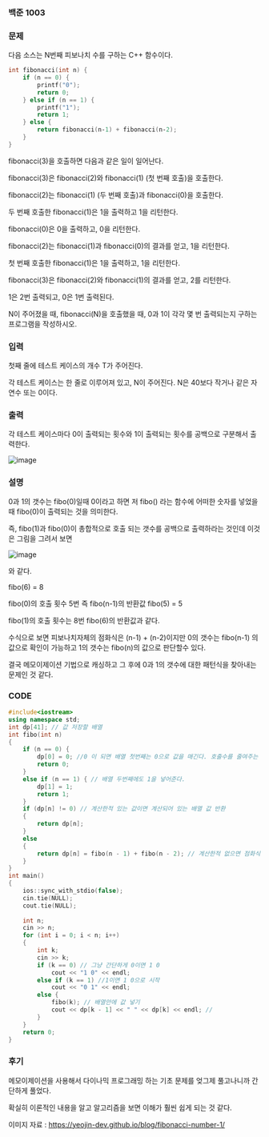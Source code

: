 ### 백준 1003

### 문제
다음 소스는 N번째 피보나치 수를 구하는 C++ 함수이다.
```C++
int fibonacci(int n) {
    if (n == 0) {
        printf("0");
        return 0;
    } else if (n == 1) {
        printf("1");
        return 1;
    } else {
        return fibonacci(n‐1) + fibonacci(n‐2);
    }
}
```
fibonacci(3)을 호출하면 다음과 같은 일이 일어난다.

fibonacci(3)은 fibonacci(2)와 fibonacci(1) (첫 번째 호출)을 호출한다.

fibonacci(2)는 fibonacci(1) (두 번째 호출)과 fibonacci(0)을 호출한다.

두 번째 호출한 fibonacci(1)은 1을 출력하고 1을 리턴한다.

fibonacci(0)은 0을 출력하고, 0을 리턴한다.

fibonacci(2)는 fibonacci(1)과 fibonacci(0)의 결과를 얻고, 1을 리턴한다.

첫 번째 호출한 fibonacci(1)은 1을 출력하고, 1을 리턴한다.

fibonacci(3)은 fibonacci(2)와 fibonacci(1)의 결과를 얻고, 2를 리턴한다.

1은 2번 출력되고, 0은 1번 출력된다.

N이 주어졌을 때, fibonacci(N)을 호출했을 때, 0과 1이 각각 몇 번 출력되는지 구하는 프로그램을 작성하시오.

### 입력

첫째 줄에 테스트 케이스의 개수 T가 주어진다.

각 테스트 케이스는 한 줄로 이루어져 있고, N이 주어진다. N은 40보다 작거나 같은 자연수 또는 0이다.

### 출력

각 테스트 케이스마다 0이 출력되는 횟수와 1이 출력되는 횟수를 공백으로 구분해서 출력한다.

![image](https://user-images.githubusercontent.com/71219602/169277653-654326f4-41ec-4b63-9882-a845dca5dc0d.png)

### 설명
0과 1의 갯수는 fibo(0)일때 0이라고 하면 저 fibo() 라는 함수에 어떠한 숫자를 넣었을때 fibo(0)이 출력되는 것을 의미한다.

즉, fibo(1)과 fibo(0)이 총합적으로 호출 되는 갯수를 공백으로 출력하라는 것인데 이것은 그림을 그려서 보면

![image](https://user-images.githubusercontent.com/71219602/169280860-71437164-aae2-48fc-8e92-3780e7ba57d1.png)

와 같다. 

fibo(6) = 8

fibo(0)의 호출 횟수 5번 즉 fibo(n-1)의 반환값 fibo(5) = 5

fibo(1)의 호출 횟수는 8번 fibo(6)의 반환값과 같다. 

수식으로 보면 피보나치자체의 점화식은 (n-1) + (n-2)이지만 0의 갯수는 fibo(n-1) 의 값으로 확인이 가능하고 1의 갯수는 fibo(n)의 값으로 판단할수 있다.

결국 메모이제이션 기법으로 캐싱하고 그 후에 0과 1의 갯수에 대한 패턴식을 찾아내는 문제인 것 같다.

### CODE
```C++
#include<iostream>
using namespace std;
int dp[41]; // 값 저장할 배열
int fibo(int n)
{
	if (n == 0) { 
		dp[0] = 0; //0 이 되면 배열 첫번째는 0으로 값을 매긴다. 호출수를 줄여주는 역할
		return 0;
	}
	else if (n == 1) { // 배열 두번째에도 1을 넣어준다.
		dp[1] = 1;
		return 1;
	}
	if (dp[n] != 0) // 계산한적 있는 값이면 계산되어 있는 배열 값 반환
	{
		return dp[n]; 
	}
	else
	{
		return dp[n] = fibo(n - 1) + fibo(n - 2); // 계산한적 없으면 점화식에 의해서 피보나치 결과 반환
	}
}
int main()
{
	ios::sync_with_stdio(false);
	cin.tie(NULL);
	cout.tie(NULL);
  
	int n;
	cin >> n;
	for (int i = 0; i < n; i++)
	{
		int k;
		cin >> k;
		if (k == 0) // 그냥 간단하게 0이면 1 0
			cout << "1 0" << endl;
		else if (k == 1) //1이면 1 0으로 시작
			cout << "0 1" << endl;
		else {
			fibo(k); // 배열안에 값 넣기
			cout << dp[k - 1] << " " << dp[k] << endl; // 
		}
	}
	return 0;
}
```
### 후기

메모이제이션을 사용해서 다이나믹 프로그래밍 하는 기초 문제를 엊그제 풀고나니까 간단하게 풀었다.

확실히 이론적인 내용을 알고 알고리즘을 보면 이해가 훨씬 쉽게 되는 것 같다.


이미지 자료 : https://yeojin-dev.github.io/blog/fibonacci-number-1/
